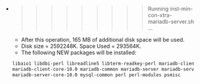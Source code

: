 * >>>>>>>>> Running inst-min-con-xtra-mariadb-server.sh ...
  * After this operation, 165 MB of additional disk space will be used.
  * Disk size = 2592248K. Space Used = 293564K.
  * The following NEW packages will be installed:
  ```bash
  libaio1 libdbi-perl libreadline5 libterm-readkey-perl mariadb-client-10.0
  mariadb-client-core-10.0 mariadb-common mariadb-server mariadb-server-10.0
  mariadb-server-core-10.0 mysql-common perl perl-modules psmisc
  ```
